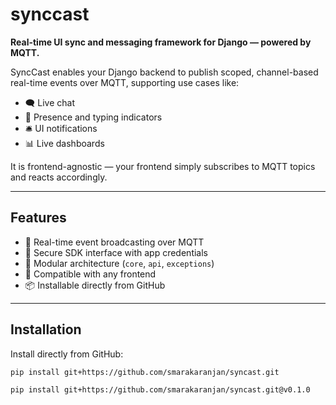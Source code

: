 # synccast

**Real-time UI sync and messaging framework for Django — powered by MQTT.**

SyncCast enables your Django backend to publish scoped, channel-based real-time events over MQTT, supporting use cases like:

- 🗨️ Live chat
- 👤 Presence and typing indicators
- 🛎️ UI notifications
- 📊 Live dashboards

It is frontend-agnostic — your frontend simply subscribes to MQTT topics and reacts accordingly.

---

## Features

- 📡 Real-time event broadcasting over MQTT
- 🔐 Secure SDK interface with app credentials
- 🧱 Modular architecture (`core`, `api`, `exceptions`)
- 🎯 Compatible with any frontend
- 📦 Installable directly from GitHub

---

## Installation

Install directly from GitHub:

```bash
pip install git+https://github.com/smarakaranjan/syncast.git

pip install git+https://github.com/smarakaranjan/syncast.git@v0.1.0
